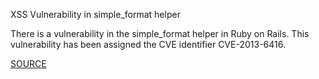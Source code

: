 XSS Vulnerability in simple_format helper

There is a vulnerability in the simple_format helper in Ruby on Rails. This vulnerability has been assigned the CVE identifier CVE-2013-6416.

[SOURCE](https://groups.google.com/d/msg/ruby-security-ann/5ZI1-H5OoIM/ZNq4FoR2GnIJ)